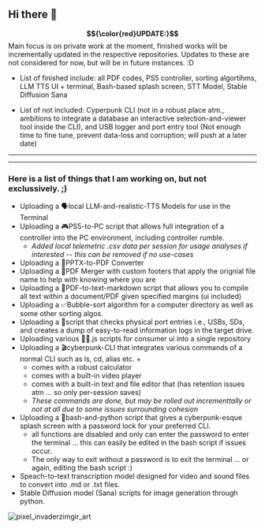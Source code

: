 ## Hi there 👋


**$${\color{red}UPDATE:}$$** Main focus is on private work at the moment, finished works will be incrementally updated in the respective repositories. Updates to these are not considered for now, but will be in future instances. :D
* List of finished include: all PDF codes, PS5 controller, sorting algortihms, LLM TTS UI + terminal, Bash-based splash screen, STT Model, Stable Diffusion Sana

* List of not included: Cyperpunk CLI (not in a robust place atm., ambitions to integrate a database an interactive selection-and-viewer tool inside the CLI), and USB logger and port entry tool (Not enough time to fine tune, prevent data-loss and corruption; will push at a later date)

---






---
### Here is a list of things that I am working on, but not exclussively. ;)
* Uploading a 🗣️local LLM-and-realistic-TTS Models for use in the Terminal
* Uploading a 🎮PS5-to-PC script that allows full integration of a controller into the PC environment, including controller rumble.
  * _Added local telemetric .csv data per session for usage analyses if interested -- this can be removed if no use-cases_
* Uploading a 📑PPTX-to-PDF Converter
* Uploading a 📑PDF Merger with custom footers that apply the orignial file name to help with knowing where you are
* Uploading a 📑PDF-to-text-markdown script that allows you to compile all text within a document/PDF given specified margins (ui included)
* Uploading a ✅Bubble-sort algorithm for a computer directory as well as some other sorting algos.
* Uploading a 📀script that checks physical port entries i.e., USBs, SDs, and creates a dump of easy-to-read information logs in the target drive.
* Uploading various 👨‍💻.js scripts for consumer ui into a single repository
* Uploading a 🎬cyberpunk-CLI that integrates various commands of a normal CLI such as ls, cd, alias etc. +
  + comes with a robust calculator
  + comes with a built-in video player
  + comes with a built-in text and file editor that (has retention issues atm ... so only per-session saves)
  * _These commands are done, but may be rolled out incrementtally or not at all due to some issues surrounding cohesion_
* Uploading a 🐍bash-and-python script that gives a cyberpunk-esque splash screen with a password lock for your preferred CLI.
  * all functions are disabled and only can enter the password to enter the terminal ... this can easily be edited in the bash script if issues occur.
  * The only way to exit without a password is to exit the terminal ... or again, editing the bash script :)
* Speach-to-text transcription model designed for video and sound files to convert into .md or .txt files.
* Stable Diffusion model (Sana) scripts for image generation through python.


![pixel_invaderzimgir_art](https://github.com/user-attachments/assets/8758710e-f0f9-4b4e-aff1-caf0c392bc4f)


<!--
**bashcashew/bashcashew** is a ✨ _special_ ✨ repository because its `README.md` (this file) appears on your GitHub profile.

Here are some ideas to get you started:

- 🔭 I’m currently working on ...
- 🌱 I’m currently learning ...
- 👯 I’m looking to collaborate on ...
- 🤔 I’m looking for help with ...
- 💬 Ask me about ...
- 📫 How to reach me: ...
- 😄 Pronouns: ...
- ⚡ Fun fact: ...
-->

